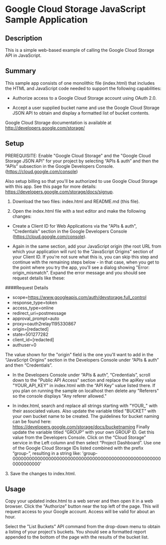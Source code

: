 # Google Cloud Storage JavaScript Sample Application

## Description
This is a simple web-based example of calling the Google Cloud Storage API
in JavaScript.

## Summary
This sample app consists of one monolithic file (index.html) that includes the
HTML and JavaScript code needed to support the following capabilities:

- Authorize access to a Google Cloud Storage account using OAuth 2.0.

- Accept a user supplied bucket name and use the Google Cloud Storage
  JSON API to obtain and display a formatted list of bucket contents.

Google Cloud Storage documentation is available at
http://developers.google.com/storage/

## Setup
PREREQUISITE: Enable "Google Cloud Storage" and the "Google Cloud 
Storage JSON API" for your project by selecting “APIs & auth” and 
then the “APIs” subsection in the Google Developers Console. 
 (https://cloud.google.com/console)

Also setup billing so that you'll be authorized to use
Google Cloud Storage with this app. See this page for more details:
https://developers.google.com/storage/docs/signup.

1. Download the two files: index.html and README.md (this file).

2. Open the index.html file with a text editor and make the following changes:

  - Create a Client ID for Web Applications via the "APIs & auth", 
“Credentials” section in the Google Developers Console
(https://cloud.google.com/console).

  - Again in the same section, add your JavaScript origin (the root
URL from which your application will run) to the "JavaScript Origins"
section of your Client ID. If you're not sure what this is, you can 
skip this step and continue with the remaining steps below - in that 
case, when you get to the point where you try the app, you'll see 
a dialog showing "Error: origin_mismatch". Expand the error message 
and you should see request details like these:

   ####Request Details
   - scope=https://www.googleapis.com/auth/devstorage.full_control
   - response_type=token
   - access_type=online
   - redirect_uri=postmessage
   - approval_prompt=auto
   - proxy=oauth2relay1195330867
   - origin=[redacted]
   - state=501277282
   - client_id=[redacted]
   - authuser=0

   The value shown for the "origin" field is the one you'll want to
add in the “JavaScript Origins” section in the Developers 
Console under “APIs & auth” and then “Credentials”.

  - In the Developers Console under “APIs & auth”, “Credentials”, 
scroll down to the "Public API Access" section and replace the apiKey 
value "YOUR_API_KEY" in index.html with the “API Key” value listed there. 
If you plan on running the sample on localhost then delete any "Referers" 
so the console displays "Any referer allowed."

  - In index.html, search and replace all strings starting with "YOUR_"
with their associated values. Also update the variable titled "BUCKET"
with your own bucket name to be created. The guidelines for bucket naming
can be found here: https://developers.google.com/storage/docs/bucketnaming
Finally update the variable titled “GROUP” with your own GROUP ID.  Get 
this value from the Developers Console. Click on the “Cloud Storage” 
service in the Left column and then select “Project Dashboard”. Use one 
of the Google Cloud Storage IDs listed combined with the prefix “group-”, 
resulting in a string like: 
'group-0000000000000000000000000000000000000000000000000000000000000000'


3\. Save the changes to index.html.

## Usage
Copy your updated index.html to a web server and then open it in a web 
browser. Click the "Authorize" button near the top left of the page. 
This will request access to your Google account. Access will be valid 
for about an hour.

Select the "List Buckets" API command from the drop-down menu to obtain 
a listing of your project's buckets. You should see a formatted report 
appended to the bottom of the page with the results of the bucket list.

